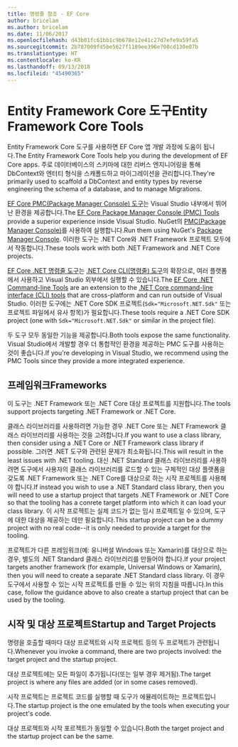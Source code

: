 ```yaml
---
title: 명령줄 참조 - EF Core
author: bricelam
ms.author: bricelam
ms.date: 11/06/2017
ms.openlocfilehash: d43b01fc61bb1c9b678e12e41c27d7efe9a59fa5
ms.sourcegitcommit: 2b787009fd5be5627f1189ee396e708cd130e07b
ms.translationtype: HT
ms.contentlocale: ko-KR
ms.lasthandoff: 09/13/2018
ms.locfileid: "45490365"
---
```

<a name="entity-framework-core-tools"></a><span data-ttu-id="d89ab-102">Entity Framework Core 도구</span><span class="sxs-lookup"><span data-stu-id="d89ab-102">Entity Framework Core Tools</span></span>
===========================
<span data-ttu-id="d89ab-103">Entity Framework Core 도구를 사용하면 EF Core 앱 개발 과정에 도움이 됩니다.</span><span class="sxs-lookup"><span data-stu-id="d89ab-103">The Entity Framework Core Tools help you during the development of EF Core apps.</span></span> <span data-ttu-id="d89ab-104">주로 데이터베이스의 스키마에 대한 리버스 엔지니어링을 통해 DbContext와 엔터티 형식을 스캐폴드하고 마이그레이션을 관리합니다.</span><span class="sxs-lookup"><span data-stu-id="d89ab-104">They're primarily used to scaffold a DbContext and entity types by reverse engineering the schema of a database, and to manage Migrations.</span></span>

<span data-ttu-id="d89ab-105">[EF Core PMC(Package Manager Console) 도구][1]는 Visual Studio 내부에서 뛰어난 환경을 제공합니다.</span><span class="sxs-lookup"><span data-stu-id="d89ab-105">The [EF Core Package Manager Console (PMC) Tools][1] provide a superior experience inside Visual Studio.</span></span> <span data-ttu-id="d89ab-106">NuGet의 [PMC(Package Manager Console)][2]를 사용하여 실행합니다.</span><span class="sxs-lookup"><span data-stu-id="d89ab-106">Run them using NuGet's [Package Manager Console][2].</span></span> <span data-ttu-id="d89ab-107">이러한 도구는 .NET Core와 .NET Framework 프로젝트 모두에서 작동합니다.</span><span class="sxs-lookup"><span data-stu-id="d89ab-107">These tools work with both .NET Framework and .NET Core projects.</span></span>

<span data-ttu-id="d89ab-108">[EF Core .NET 명령줄 도구][3]는 [.NET Core CLI(명령줄) 도구][4]의 확장으로, 여러 플랫폼에서 사용하고 Visual Studio 외부에서 실행할 수 있습니다.</span><span class="sxs-lookup"><span data-stu-id="d89ab-108">The [EF Core .NET Command-line Tools][3] are an extension to the [.NET Core command-line interface (CLI) tools][4] that are cross-platform and can run outside of Visual Studio.</span></span> <span data-ttu-id="d89ab-109">이러한 도구에는 .NET Core SDK 프로젝트(`Sdk="Microsoft.NET.Sdk"` 또는 프로젝트 파일에서 유사 항목)가 필요합니다.</span><span class="sxs-lookup"><span data-stu-id="d89ab-109">These tools require a .NET Core SDK project (one with `Sdk="Microsoft.NET.Sdk"` or similar in the project file).</span></span>

<span data-ttu-id="d89ab-110">두 도구 모두 동일한 기능을 제공합니다.</span><span class="sxs-lookup"><span data-stu-id="d89ab-110">Both tools expose the same functionality.</span></span> <span data-ttu-id="d89ab-111">Visual Studio에서 개발할 경우 더 통합적인 환경을 제공하는 PMC 도구를 사용하는 것이 좋습니다.</span><span class="sxs-lookup"><span data-stu-id="d89ab-111">If you're developing in Visual Studio, we recommend using the PMC Tools since they provide a more integrated experience.</span></span>

<a name="frameworks"></a><span data-ttu-id="d89ab-112">프레임워크</span><span class="sxs-lookup"><span data-stu-id="d89ab-112">Frameworks</span></span>
----------
<span data-ttu-id="d89ab-113">이 도구는 .NET Framework 또는 .NET Core 대상 프로젝트를 지원합니다.</span><span class="sxs-lookup"><span data-stu-id="d89ab-113">The tools support projects targeting .NET Framework or .NET Core.</span></span>

<span data-ttu-id="d89ab-114">클래스 라이브러리를 사용하려면 가능한 경우 .NET Core 또는 .NET Framework 클래스 라이브러리를 사용하는 것을 고려합니다.</span><span class="sxs-lookup"><span data-stu-id="d89ab-114">If you want to use a class library, then consider using a .NET Core or .NET Framework class library if possible.</span></span> <span data-ttu-id="d89ab-115">그러면 .NET 도구와 관련된 문제가 최소화됩니다.</span><span class="sxs-lookup"><span data-stu-id="d89ab-115">This will result in the least issues with .NET tooling.</span></span> <span data-ttu-id="d89ab-116">대신 .NET Standard 클래스 라이브러리를 사용하려면 도구에서 사용자의 클래스 라이브러리를 로드할 수 있는 구체적인 대상 플랫폼을 갖도록 .NET Framework 또는 .NET Core를 대상으로 하는 시작 프로젝트를 사용해야 합니다.</span><span class="sxs-lookup"><span data-stu-id="d89ab-116">If instead you wish to use a .NET Standard class library, then you will need to use a startup project that targets .NET Framework or .NET Core so that the tooling has a conrete target platform into which it can load your class library.</span></span> <span data-ttu-id="d89ab-117">이 시작 프로젝트는 실제 코드가 없는 임시 프로젝트일 수 있으며, 도구에 대한 대상을 제공하는 데만 필요합니다.</span><span class="sxs-lookup"><span data-stu-id="d89ab-117">This startup project can be a dummy project with no real code--it is only needed to provide a target for the tooling.</span></span>

<span data-ttu-id="d89ab-118">프로젝트가 다른 프레임워크(예: 유니버설 Windows 또는 Xamarin)를 대상으로 하는 경우, 별도의 .NET Standard 클래스 라이브러리를 만들어야 합니다.</span><span class="sxs-lookup"><span data-stu-id="d89ab-118">If your project targets another framework (for example, Universal Windows or Xamarin), then you will need to create a separate .NET Standard class library.</span></span> <span data-ttu-id="d89ab-119">이 경우 도구에서 사용할 수 있는 시작 프로젝트를 만들 수 있는 위의 지침을 따릅니다.</span><span class="sxs-lookup"><span data-stu-id="d89ab-119">In this case, follow the guidance above to also create a startup project that can be used by the tooling.</span></span>

<a name="startup-and-target-projects"></a><span data-ttu-id="d89ab-120">시작 및 대상 프로젝트</span><span class="sxs-lookup"><span data-stu-id="d89ab-120">Startup and Target Projects</span></span>
---------------------------
<span data-ttu-id="d89ab-121">명령을 호출할 때마다 대상 프로젝트와 시작 프로젝트 등의 두 프로젝트가 관련됩니다.</span><span class="sxs-lookup"><span data-stu-id="d89ab-121">Whenever you invoke a command, there are two projects involved: the target project and the startup project.</span></span>

<span data-ttu-id="d89ab-122">대상 프로젝트에는 모든 파일이 추가됩니다(또는 일부 경우 제거됨).</span><span class="sxs-lookup"><span data-stu-id="d89ab-122">The target project is where any files are added (or in some cases removed).</span></span>

<span data-ttu-id="d89ab-123">시작 프로젝트는 프로젝트 코드를 실행할 때 도구가 에뮬레이트하는 프로젝트입니다.</span><span class="sxs-lookup"><span data-stu-id="d89ab-123">The startup project is the one emulated by the tools when executing your project's code.</span></span>

<span data-ttu-id="d89ab-124">대상 프로젝트와 시작 포르젝트가 동일할 수 있습니다.</span><span class="sxs-lookup"><span data-stu-id="d89ab-124">Both the target project and the startup project can be the same.</span></span>


  [1]: powershell.md
  [2]: https://docs.microsoft.com/nuget/tools/package-manager-console
  [3]: dotnet.md
  [4]: https://docs.microsoft.com/dotnet/core/tools/
